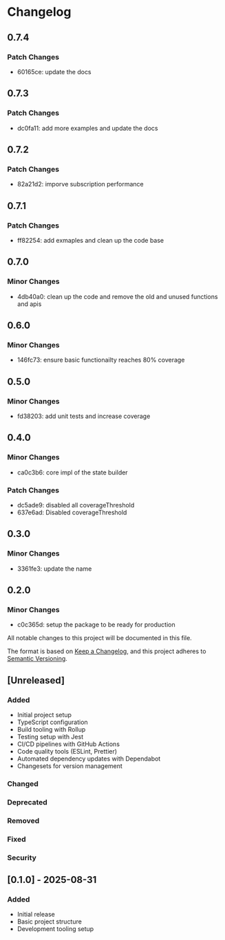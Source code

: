 # Changelog

## 0.7.4

### Patch Changes

- 60165ce: update the docs

## 0.7.3

### Patch Changes

- dc0fa11: add more examples and update the docs

## 0.7.2

### Patch Changes

- 82a21d2: imporve subscription performance

## 0.7.1

### Patch Changes

- ff82254: add exmaples and clean up the code base

## 0.7.0

### Minor Changes

- 4db40a0: clean up the code and remove the old and unused functions and apis

## 0.6.0

### Minor Changes

- 146fc73: ensure basic functionailty reaches 80% coverage

## 0.5.0

### Minor Changes

- fd38203: add unit tests and increase coverage

## 0.4.0

### Minor Changes

- ca0c3b6: core impl of the state builder

### Patch Changes

- dc5ade9: disabled all coverageThreshold
- 637e6ad: Disabled coverageThreshold

## 0.3.0

### Minor Changes

- 3361fe3: update the name

## 0.2.0

### Minor Changes

- c0c365d: setup the package to be ready for production

All notable changes to this project will be documented in this file.

The format is based on [Keep a Changelog](https://keepachangelog.com/en/1.0.0/),
and this project adheres to [Semantic Versioning](https://semver.org/spec/v2.0.0.html).

## [Unreleased]

### Added

- Initial project setup
- TypeScript configuration
- Build tooling with Rollup
- Testing setup with Jest
- CI/CD pipelines with GitHub Actions
- Code quality tools (ESLint, Prettier)
- Automated dependency updates with Dependabot
- Changesets for version management

### Changed

### Deprecated

### Removed

### Fixed

### Security

## [0.1.0] - 2025-08-31

### Added

- Initial release
- Basic project structure
- Development tooling setup
